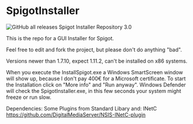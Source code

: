 # SpigotInstaller
<img alt="GitHub all releases" src="https://img.shields.io/github/downloads/kastenklicker/spigotinstaller/total?logo=GitHub&style=flat-square">
Spigot Installer Repository 3.0

This is the repo for a GUI Installer for Spigot.

Feel free to edit and fork the project, but please don't do anything "bad".

Versions newer than 1.7.10, expect 1.11.2, can't be installed on x86 systems.

When you execute the InstallSpigot.exe a Windows SmartScreen window will show up, because I don't pay 400€ for a Microsoft certificate.
To start the Installation click on "More info" and "Run anyway".
Windows Defender will check the SpigotInstaller.exe, in this few seconds your system might freeze or run slow.

Dependencies:
Some Plugins from Standard Libary and:
INetC https://github.com/DigitalMediaServer/NSIS-INetC-plugin
